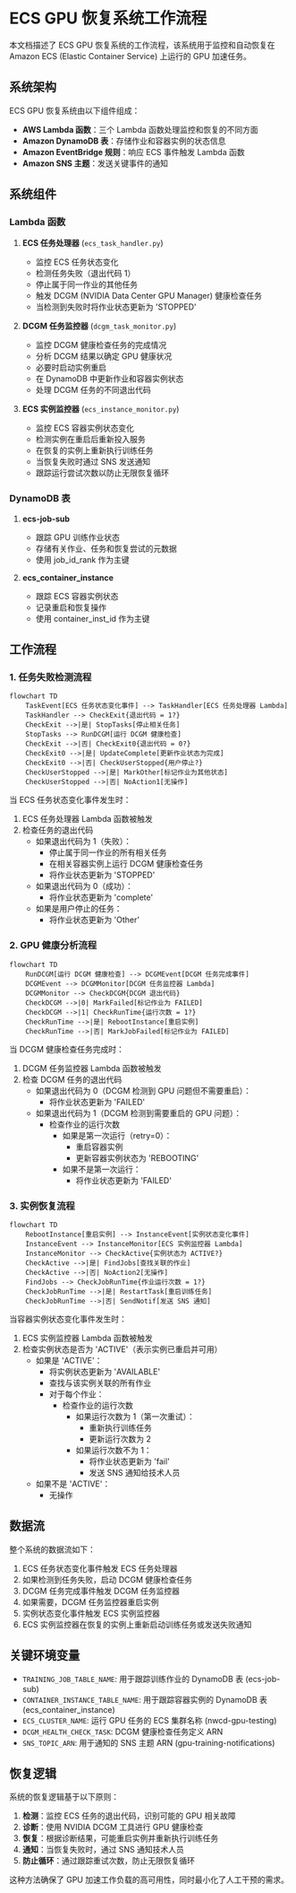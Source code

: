 # ECS GPU 恢复系统工作流程

本文档描述了 ECS GPU 恢复系统的工作流程，该系统用于监控和自动恢复在 Amazon ECS (Elastic Container Service) 上运行的 GPU 加速任务。

## 系统架构

ECS GPU 恢复系统由以下组件组成：

- **AWS Lambda 函数**：三个 Lambda 函数处理监控和恢复的不同方面
- **Amazon DynamoDB 表**：存储作业和容器实例的状态信息
- **Amazon EventBridge 规则**：响应 ECS 事件触发 Lambda 函数
- **Amazon SNS 主题**：发送关键事件的通知

## 系统组件

### Lambda 函数

1. **ECS 任务处理器** (`ecs_task_handler.py`)
   - 监控 ECS 任务状态变化
   - 检测任务失败（退出代码 1）
   - 停止属于同一作业的其他任务
   - 触发 DCGM (NVIDIA Data Center GPU Manager) 健康检查任务
   - 当检测到失败时将作业状态更新为 'STOPPED'

2. **DCGM 任务监控器** (`dcgm_task_monitor.py`)
   - 监控 DCGM 健康检查任务的完成情况
   - 分析 DCGM 结果以确定 GPU 健康状况
   - 必要时启动实例重启
   - 在 DynamoDB 中更新作业和容器实例状态
   - 处理 DCGM 任务的不同退出代码

3. **ECS 实例监控器** (`ecs_instance_monitor.py`)
   - 监控 ECS 容器实例状态变化
   - 检测实例在重启后重新投入服务
   - 在恢复的实例上重新执行训练任务
   - 当恢复失败时通过 SNS 发送通知
   - 跟踪运行尝试次数以防止无限恢复循环

### DynamoDB 表

1. **ecs-job-sub**
   - 跟踪 GPU 训练作业状态
   - 存储有关作业、任务和恢复尝试的元数据
   - 使用 job_id_rank 作为主键

2. **ecs_container_instance**
   - 跟踪 ECS 容器实例状态
   - 记录重启和恢复操作
   - 使用 container_inst_id 作为主键

## 工作流程

### 1. 任务失败检测流程

```mermaid
flowchart TD
    TaskEvent[ECS 任务状态变化事件] --> TaskHandler[ECS 任务处理器 Lambda]
    TaskHandler --> CheckExit{退出代码 = 1?}
    CheckExit -->|是| StopTasks[停止相关任务]
    StopTasks --> RunDCGM[运行 DCGM 健康检查]
    CheckExit -->|否| CheckExit0{退出代码 = 0?}
    CheckExit0 -->|是| UpdateComplete[更新作业状态为完成]
    CheckExit0 -->|否| CheckUserStopped{用户停止?}
    CheckUserStopped -->|是| MarkOther[标记作业为其他状态]
    CheckUserStopped -->|否| NoAction1[无操作]
```

当 ECS 任务状态变化事件发生时：
1. ECS 任务处理器 Lambda 函数被触发
2. 检查任务的退出代码
   - 如果退出代码为 1（失败）：
     - 停止属于同一作业的所有相关任务
     - 在相关容器实例上运行 DCGM 健康检查任务
     - 将作业状态更新为 'STOPPED'
   - 如果退出代码为 0（成功）：
     - 将作业状态更新为 'complete'
   - 如果是用户停止的任务：
     - 将作业状态更新为 'Other'

### 2. GPU 健康分析流程

```mermaid
flowchart TD
    RunDCGM[运行 DCGM 健康检查] --> DCGMEvent[DCGM 任务完成事件]
    DCGMEvent --> DCGMMonitor[DCGM 任务监控器 Lambda]
    DCGMMonitor --> CheckDCGM{DCGM 退出代码}
    CheckDCGM -->|0| MarkFailed[标记作业为 FAILED]
    CheckDCGM -->|1| CheckRunTime{运行次数 = 1?}
    CheckRunTime -->|是| RebootInstance[重启实例]
    CheckRunTime -->|否| MarkJobFailed[标记作业为 FAILED]
```

当 DCGM 健康检查任务完成时：
1. DCGM 任务监控器 Lambda 函数被触发
2. 检查 DCGM 任务的退出代码
   - 如果退出代码为 0（DCGM 检测到 GPU 问题但不需要重启）：
     - 将作业状态更新为 'FAILED'
   - 如果退出代码为 1（DCGM 检测到需要重启的 GPU 问题）：
     - 检查作业的运行次数
       - 如果是第一次运行（retry=0）：
         - 重启容器实例
         - 更新容器实例状态为 'REBOOTING'
       - 如果不是第一次运行：
         - 将作业状态更新为 'FAILED'

### 3. 实例恢复流程

```mermaid
flowchart TD
    RebootInstance[重启实例] --> InstanceEvent[实例状态变化事件]
    InstanceEvent --> InstanceMonitor[ECS 实例监控器 Lambda]
    InstanceMonitor --> CheckActive{实例状态为 ACTIVE?}
    CheckActive -->|是| FindJobs[查找关联的作业]
    CheckActive -->|否| NoAction2[无操作]
    FindJobs --> CheckJobRunTime{作业运行次数 = 1?}
    CheckJobRunTime -->|是| RestartTask[重启训练任务]
    CheckJobRunTime -->|否| SendNotif[发送 SNS 通知]
```

当容器实例状态变化事件发生时：
1. ECS 实例监控器 Lambda 函数被触发
2. 检查实例状态是否为 'ACTIVE'（表示实例已重启并可用）
   - 如果是 'ACTIVE'：
     - 将实例状态更新为 'AVAILABLE'
     - 查找与该实例关联的所有作业
     - 对于每个作业：
       - 检查作业的运行次数
         - 如果运行次数为 1（第一次重试）：
           - 重新执行训练任务
           - 更新运行次数为 2
         - 如果运行次数不为 1：
           - 将作业状态更新为 'fail'
           - 发送 SNS 通知给技术人员
   - 如果不是 'ACTIVE'：
     - 无操作

## 数据流

整个系统的数据流如下：

1. ECS 任务状态变化事件触发 ECS 任务处理器
2. 如果检测到任务失败，启动 DCGM 健康检查任务
3. DCGM 任务完成事件触发 DCGM 任务监控器
4. 如果需要，DCGM 任务监控器重启实例
5. 实例状态变化事件触发 ECS 实例监控器
6. ECS 实例监控器在恢复的实例上重新启动训练任务或发送失败通知

## 关键环境变量

- `TRAINING_JOB_TABLE_NAME`: 用于跟踪训练作业的 DynamoDB 表 (ecs-job-sub)
- `CONTAINER_INSTANCE_TABLE_NAME`: 用于跟踪容器实例的 DynamoDB 表 (ecs_container_instance)
- `ECS_CLUSTER_NAME`: 运行 GPU 任务的 ECS 集群名称 (nwcd-gpu-testing)
- `DCGM_HEALTH_CHECK_TASK`: DCGM 健康检查任务定义 ARN
- `SNS_TOPIC_ARN`: 用于通知的 SNS 主题 ARN (gpu-training-notifications)

## 恢复逻辑

系统的恢复逻辑基于以下原则：

1. **检测**：监控 ECS 任务的退出代码，识别可能的 GPU 相关故障
2. **诊断**：使用 NVIDIA DCGM 工具进行 GPU 健康检查
3. **恢复**：根据诊断结果，可能重启实例并重新执行训练任务
4. **通知**：当恢复失败时，通过 SNS 通知技术人员
5. **防止循环**：通过跟踪重试次数，防止无限恢复循环

这种方法确保了 GPU 加速工作负载的高可用性，同时最小化了人工干预的需求。
